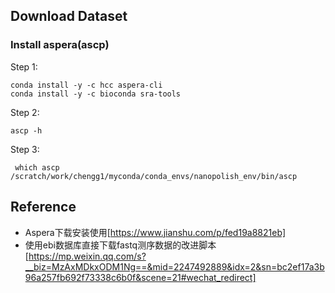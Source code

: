 ## 



## Download Dataset

### Install aspera(ascp)

Step 1:
```
conda install -y -c hcc aspera-cli
conda install -y -c bioconda sra-tools
```

Step 2:
```
ascp -h
```

Step 3:
```
 which ascp
/scratch/work/chengg1/myconda/conda_envs/nanopolish_env/bin/ascp
```


## Reference

- Aspera下载安装使用[https://www.jianshu.com/p/fed19a8821eb]
- 使用ebi数据库直接下载fastq测序数据的改进脚本[https://mp.weixin.qq.com/s?__biz=MzAxMDkxODM1Ng==&mid=2247492889&idx=2&sn=bc2ef17a3b96a257fb692f73338c6b0f&scene=21#wechat_redirect]
